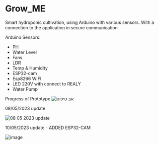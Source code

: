 # Grow_ME
Smart hydroponic cultivation, using Arduino with various sensors.
With a connection to the application in secure communication

Arduino Sensors:
* PH 
* Water Level
* Fans
* LDR
* Temp & Humidity
* ESP32-cam
* Esp8266 WIFI
* LED 220V with connect to REALY
* Water Pump

Progress of Prototype
![אב טיפוס](https://user-images.githubusercontent.com/73774191/233047725-821fae58-06fc-440c-944a-7b562d07ecae.jpg)

08/05/2023 update

![08 05 2023 update](https://user-images.githubusercontent.com/73774191/236766329-35e8e72f-be6c-40be-8a35-999a148492ae.jpg)

10/05/2023 update - ADDED ESP32-CAM 

![image](https://github.com/AlexSerdukov12/Grow_ME/assets/73774191/1ec0ac92-1294-4121-b36b-62b5c7adca91)



